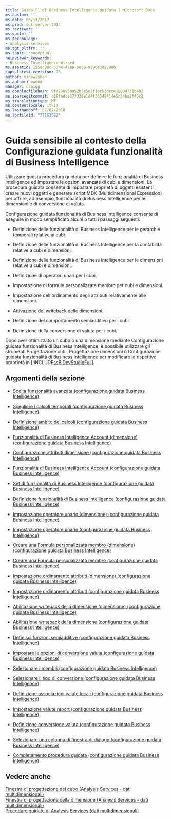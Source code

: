 ```yaml
---
title: Guida F1 di Business Intelligence guidata | Microsoft Docs
ms.custom: ''
ms.date: 06/13/2017
ms.prod: sql-server-2014
ms.reviewer: ''
ms.suite: ''
ms.technology:
- analysis-services
ms.tgt_pltfrm: ''
ms.topic: conceptual
helpviewer_keywords:
- Business Intelligence Wizard
ms.assetid: 155ac80c-63ae-47aa-9e86-9396e3d920eb
caps.latest.revision: 23
author: minewiskan
ms.author: owend
manager: craigg
ms.openlocfilehash: 9fa73095aa52b5c5c5f1ec53dcce18884731b4b2
ms.sourcegitcommit: c18fadce27f330e1d4f36549414e5c84ba2f46c2
ms.translationtype: MT
ms.contentlocale: it-IT
ms.lasthandoff: 07/02/2018
ms.locfileid: "37163592"
---
```

# <a name="business-intelligence-wizard-f1-help"></a>Guida sensibile al contesto della Configurazione guidata funzionalità di Business Intelligence
  Utilizzare questa procedura guidata per definire le funzionalità di Business Intelligence ed impostare le opzioni avanzate di cubi e dimensioni. La procedura guidata consente di impostare proprietà di oggetti esistenti, creare nuovi oggetti e generare script MDX (Multidimensional Expression) per offrire, ad esempio, funzionalità di Business Intelligence per le dimensioni e di conversione di valuta.  
  
 Configurazione guidata funzionalità di Business Intelligence consente di eseguire in modo semplificato alcuni o tutti i passaggi seguenti:  
  
-   Definizione delle funzionalità di Business Intelligence per le gerarchie temporali relative ai cubi.  
  
-   Definizione delle funzionalità di Business Intelligence per la contabilità relative a cubi e dimensioni.  
  
-   Definizione delle funzionalità di Business Intelligence per le dimensioni relative a cubi e dimensioni.  
  
-   Definizione di operatori unari per i cubi.  
  
-   Impostazione di formule personalizzate membro per cubi e dimensioni.  
  
-   Impostazione dell'ordinamento degli attributi relativamente alle dimensioni.  
  
-   Attivazione del writeback delle dimensioni.  
  
-   Definizione del comportamento semiadditivo per i cubi.  
  
-   Definizione della conversione di valuta per i cubi.  
  
 Dopo aver ottimizzato un cubo o una dimensione mediante Configurazione guidata funzionalità di Business Intelligence, è possibile utilizzare gli strumenti Progettazione cubi, Progettazione dimensioni o Configurazione guidata funzionalità di Business Intelligence per modificare le rispettive proprietà in [!INCLUDE[ssBIDevStudioFull](../includes/ssbidevstudiofull-md.md)].  
  
## <a name="in-this-section"></a>Argomenti della sezione  
  
-   [Scelta funzionalità avanzata &#40;configurazione guidata Business Intelligence&#41;](choose-enhancement-business-intelligence-wizard.md)  
  
-   [Scegliere i calcoli temporali &#40;configurazione guidata Business Intelligence&#41;](choose-time-calculations-business-intelligence-wizard.md)  
  
-   [Definizione ambito dei calcoli &#40;configurazione guidata Business Intelligence&#41;](define-scope-of-calculations-business-intelligence-wizard.md)  
  
-   [Funzionalità di Business Intelligence Account &#40;dimensione&#41; &#40;configurazione guidata Business Intelligence&#41;](define-account-intelligence-dimension-business-intelligence-wizard.md)  
  
-   [Configurazione attributi dimensione &#40;configurazione guidata Business Intelligence&#41;](configure-dimension-attributes-business-intelligence-wizard.md)  
  
-   [Funzionalità di Business Intelligence Account &#40;configurazione guidata Business Intelligence&#41;](define-account-intelligence-business-intelligence-wizard.md)  
  
-   [Set di funzionalità di Business Intelligence &#40;configurazione guidata Business Intelligence&#41;](set-dimension-intelligence-options-business-intelligence-wizard.md)  
  
-   [Definizione funzionalità di Business Intelligence &#40;configurazione guidata Business Intelligence&#41;](define-dimension-intelligence-business-intelligence-wizard.md)  
  
-   [Impostazione operatore unario &#40;dimensione&#41; &#40;configurazione guidata Business Intelligence&#41;](specify-a-unary-operator-dimension-business-intelligence-wizard.md)  
  
-   [Impostazione operatore unario &#40;configurazione guidata Business Intelligence&#41;](specify-a-unary-operator-business-intelligence-wizard.md)  
  
-   [Creare una Formula personalizzata membro &#40;dimensione&#41; &#40;configurazione guidata Business Intelligence&#41;](create-a-custom-member-formula-dimension-business-intelligence-wizard.md)  
  
-   [Creare una Formula personalizzata membro &#40;configurazione guidata Business Intelligence&#41;](create-a-custom-member-formula-business-intelligence-wizard.md)  
  
-   [Impostazione ordinamento attributi &#40;dimensione&#41; &#40;configurazione guidata Business Intelligence&#41;](specify-attribute-ordering-dimension-business-intelligence-wizard.md)  
  
-   [Impostazione ordinamento attributi &#40;configurazione guidata Business Intelligence&#41;](specify-attribute-ordering-business-intelligence-wizard.md)  
  
-   [Abilitazione writeback della dimensione &#40;dimensione&#41; &#40;configurazione guidata Business Intelligence&#41;](enable-dimension-writeback-dimension-business-intelligence-wizard.md)  
  
-   [Abilitazione writeback della dimensione &#40;configurazione guidata Business Intelligence&#41;](enable-dimension-writeback-business-intelligence-wizard.md)  
  
-   [Definisci funzioni semiadditive &#40;configurazione guidata Business Intelligence&#41;](define-semiadditive-behavior-business-intelligence-wizard.md)  
  
-   [Impostare le opzioni di conversione valuta &#40;configurazione guidata Business Intelligence&#41;](set-currency-conversion-options-business-intelligence-wizard.md)  
  
-   [Selezionare i membri &#40;configurazione guidata Business Intelligence&#41;](select-members-business-intelligence-wizard.md)  
  
-   [Selezionare il tipo di conversione &#40;configurazione guidata Business Intelligence&#41;](select-conversion-type-business-intelligence-wizard.md)  
  
-   [Definizione associazioni valute locali &#40;configurazione guidata Business Intelligence&#41;](define-local-currency-reference-business-intelligence-wizard.md)  
  
-   [Impostazione valute report &#40;configurazione guidata Business Intelligence&#41;](specify-reporting-currencies-business-intelligence-wizard.md)  
  
-   [Definizione conversione valuta &#40;configurazione guidata Business Intelligence&#41;](define-currency-conversion-business-intelligence-wizard.md)  
  
-   [Selezionare una colonna di finestra di dialogo &#40;configurazione guidata Business Intelligence&#41;](select-a-column-dialog-box-business-intelligence-wizard.md)  
  
-   [Completamento procedura guidata &#40;configurazione guidata Business Intelligence&#41;](completing-the-wizard-business-intelligence-wizard.md)  
  
## <a name="see-also"></a>Vedere anche  
 [Finestra di progettazione del cubo &#40;Analysis Services - dati multidimensionali&#41;](cube-designer-analysis-services-multidimensional-data.md)   
 [Finestra di progettazione della dimensione &#40;Analysis Services - dati multidimensionali&#41;](dimension-designer-analysis-services-multidimensional-data.md)   
 [Procedure guidate di Analysis Services &#40;dati multidimensionali&#41;](analysis-services-wizards-multidimensional-data.md)  
  
  
